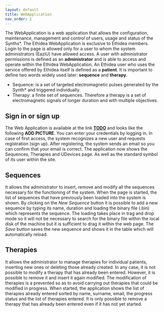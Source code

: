 ```yaml
---
layout: default
title: WebApplication
nav_order: 1
---
```


The WebApplication is a web application that allows the configuration, maintenance, management and control of users, usage and status of the Synths*. The Ethidea WebApplication is exclusive to Ethidea members. Login to the page is allowed only for a user to whom the system administrators (EaziU) have allowed access. A user with administrator permissions is defined as an **administrator** and is able to access and operate within the Ethidea WebApplication. An Ethidea user who uses the service offered by Ethidea itself is defined as a **patient**. It is important to define two words widely used later: **sequence** and **therapy**.
* Sequence: is a set of targeted electromagnetic pulses generated by the Synth* and triggered individually.
* Therapy: a finite set of sequences. Therefore a therapy is a set of electromagnetic signals of longer duration and with multiple objectives.

## Sign in or sign up
The Web Application is available at the link **[TODO](TODO)** and looks like the following **ADD PICTURE**. You can enter your credentials by logging in. In case of first access, the system recognizes a new user and requests registration (sign up). After registering, the system sends an email so you can confirm that your email is correct. The application now shows the Sequences, Therapies and UDevices page. As well as the standard symbol of its user within the site.

## Sequences
It allows the administrator to insert, remove and modify all the sequences necessary for the functioning of the system. When the page is started, the list of sequences that have previously been loaded into the system is shown. By clicking on the *New Sequence* button it is possible to add a new sequence by typing its name, duration and loading the binary file (.bin) which represents the sequence. The loading takes place in trag and drop mode so it will not be necessary to search for the binary file within the local disk of the machine but it is sufficient to drag it within the web page. The *Save* button saves the new sequence and shows it in the table which will automatically reload.

## Therapies
It allows the administrator to manage therapies for individual patients, inserting new ones or deleting those already created. In any case, it is not possible to modify a therapy that has already been entered. However, it is possible to remove it and insert it again modified. The modification of therapies is a prevented so as to avoid carrying out therapies that could be modified in progress. When started, the application shows the list of therapies already entered sorted by name, surname, email, the progress status and the list of therapies entered. It is only possible to remove a therapy that has already been entered even if it has not yet started.
